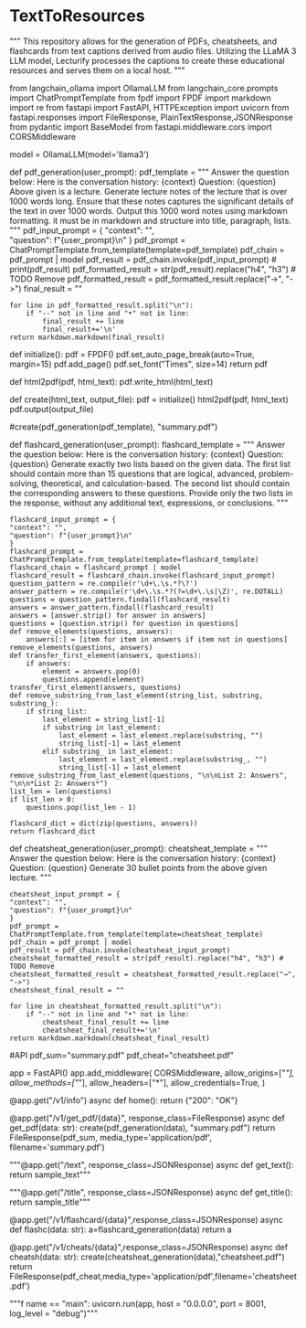 # TextToResources
"""
This repository allows for the generation of PDFs, cheatsheets, and flashcards from text captions derived from audio files. Utilizing the LLaMA 3 LLM model, Lecturify processes the captions to create these educational resources and serves them on a local host.
"""

from langchain_ollama import OllamaLLM
from langchain_core.prompts import ChatPromptTemplate
from fpdf import FPDF
import markdown
import re
from fastapi import FastAPI, HTTPException
import uvicorn
from fastapi.responses import FileResponse, PlainTextResponse,JSONResponse
from pydantic import BaseModel
from fastapi.middleware.cors import CORSMiddleware

model = OllamaLLM(model='llama3')  

def pdf_generation(user_prompt):
    pdf_template = """
    Answer the question below:
    Here is the conversation history: {context}
    Question: {question}
    Above given is a lecture. Generate lecture notes of the lecture that is over 1000 words long. Ensure that these notes captures the significant details of the text in over 1000 words. Output this 1000 word notes using markdown formatting. it must be in markdown and structure into title, paragraph, lists.
    """
    pdf_input_prompt = {
    "context": "",  
    "question": f"{user_prompt}\n"
    }
    pdf_prompt = ChatPromptTemplate.from_template(template=pdf_template)
    pdf_chain = pdf_prompt | model
    pdf_result = pdf_chain.invoke(pdf_input_prompt)
    # print(pdf_result)
    pdf_formatted_result = str(pdf_result).replace("h4", "h3") # TODO Remove
    pdf_formatted_result = pdf_formatted_result.replace("→", "->")
    final_result = ""

    for line in pdf_formatted_result.split("\n"):
        if "--" not in line and "•" not in line:
            final_result += line
            final_result+='\n'
    return markdown.markdown(final_result)

def initialize():
    pdf = FPDF()
    pdf.set_auto_page_break(auto=True, margin=15)
    pdf.add_page()
    pdf.set_font("Times", size=14)
    return pdf

def html2pdf(pdf, html_text):
    pdf.write_html(html_text)

def create(html_text, output_file):
    pdf = initialize()
    html2pdf(pdf, html_text)
    pdf.output(output_file)

#create(pdf_generation(pdf_template), "summary.pdf")


def flashcard_generation(user_prompt):
    flashcard_template = """
    Answer the question below:
    Here is the conversation history: {context}
    Question: {question}
    Generate exactly two lists based on the given data. The first list should contain more than 15 questions that are logical, advanced, problem-solving, theoretical, and calculation-based. The second list should contain the corresponding answers to these questions. Provide only the two lists in the response, without any additional text, expressions, or conclusions.
    """

    flashcard_input_prompt = {
    "context": "",  
    "question": f"{user_prompt}\n"
    }
    flashcard_prompt = ChatPromptTemplate.from_template(template=flashcard_template)
    flashcard_chain = flashcard_prompt | model
    flashcard_result = flashcard_chain.invoke(flashcard_input_prompt)
    question_pattern = re.compile(r'\d+\.\s.*?\?')
    answer_pattern = re.compile(r'\d+\.\s.*?(?=\d+\.\s|\Z)', re.DOTALL)
    questions = question_pattern.findall(flashcard_result)
    answers = answer_pattern.findall(flashcard_result)
    answers = [answer.strip() for answer in answers]
    questions = [question.strip() for question in questions]
    def remove_elements(questions, answers):
        answers[:] = [item for item in answers if item not in questions] 
    remove_elements(questions, answers)
    def transfer_first_element(answers, questions):
        if answers:  
            element = answers.pop(0)  
            questions.append(element)
    transfer_first_element(answers, questions)
    def remove_substring_from_last_element(string_list, substring, substring_):
        if string_list:  
            last_element = string_list[-1]  
            if substring in last_element:  
                last_element = last_element.replace(substring, "")
                string_list[-1] = last_element
            elif substring_ in last_element:
                last_element = last_element.replace(substring_, "")
                string_list[-1] = last_element
    remove_substring_from_last_element(questions, "\n\nList 2: Answers", "\n\n*List 2: Answers*")
    list_len = len(questions)
    if list_len > 0:  
        questions.pop(list_len - 1)  
    
    flashcard_dict = dict(zip(questions, answers))
    return flashcard_dict




def cheatsheat_generation(user_prompt):
    cheatsheat_template = """
    Answer the question below:
    Here is the conversation history: {context}
    Question: {question}
    Generate 30 bullet points from the above given lecture.
    """

    cheatsheat_input_prompt = {
    "context": "",  
    "question": f"{user_prompt}\n"
    }
    pdf_prompt = ChatPromptTemplate.from_template(template=cheatsheat_template)
    pdf_chain = pdf_prompt | model
    pdf_result = pdf_chain.invoke(cheatsheat_input_prompt)
    cheatsheat_formatted_result = str(pdf_result).replace("h4", "h3") # TODO Remove
    cheatsheat_formatted_result = cheatsheat_formatted_result.replace("→", "->")
    cheatsheat_final_result = ""

    for line in cheatsheat_formatted_result.split("\n"):
        if "--" not in line and "•" not in line:
            cheatsheat_final_result += line
            cheatsheat_final_result+='\n'
    return markdown.markdown(cheatsheat_final_result)

#API
pdf_sum="summary.pdf"
pdf_cheat="cheatsheet.pdf"

app = FastAPI()
app.add_middleware(
    CORSMiddleware,
    allow_origins=["*"],
    allow_methods=["*"],
    allow_headers=["*"],
    allow_credentials=True,
)

@app.get("/v1/info")
async def home():
    return {"200": "OK"}

@app.get("/v1/get_pdf/{data}", response_class=FileResponse)
async def get_pdf(data: str):
    create(pdf_generation(data), "summary.pdf")
    return FileResponse(pdf_sum, media_type='application/pdf', filename='summary.pdf')

"""@app.get("/text", response_class=JSONResponse)
async def get_text():
    return sample_text"""


"""@app.get("/title", response_class=JSONResponse)
async def get_title():
    return sample_title"""

@app.get("/v1/flashcard/{data}",response_class=JSONResponse)
async def flashc(data: str):
    a=flashcard_generation(data)
    return a

@app.get("/v1/cheats/{data}",response_class=JSONResponse)
async def cheatsh(data: str):
    create(cheatsheat_generation(data),"cheatsheet.pdf")
    return FileResponse(pdf_cheat,media_type='application/pdf',filename='cheatsheet.pdf')

"""f name == "main":
    uvicorn.run(app, host = "0.0.0.0", port = 8001, log_level = "debug")"""

